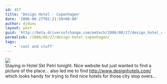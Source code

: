 ```yaml
---
id: 457
title: 'Design Hotel - Copenhagen'
date: '2006-08-27T01:21:59+00:00'
author: djdunc
layout: post
guid: 'http://beta.driversofchange.com/emtech/2006/08/27/design_hotel_copenhagen/'
permalink: /2006/08/27/design-hotel-copenhagen/
tags:
    - 'cool and stuff'
---
```


[![](https://i0.wp.com/www.hotelsktpetri.com/images/offers/design.jpg?w=300)](http://www.hotelsktpetri.com/offers/design.html "Enjoy Design")  
Staying in Hotel Skt Petri tonight. Nice website but just wanted to find a picture of the place… also led me to find <http://www.designhotels.com/> which looks handy for trying to find nice hotels for those city stop overs…